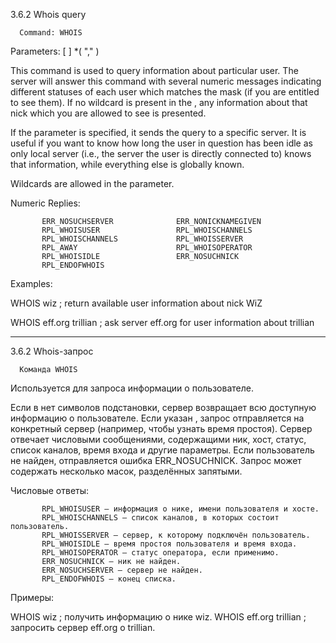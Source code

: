 3.6.2 Whois query

      Command: WHOIS
   Parameters: [ <target> ] <mask> *( "," <mask> )

   This command is used to query information about particular user.
   The server will answer this command with several numeric messages
   indicating different statuses of each user which matches the mask (if
   you are entitled to see them).  If no wildcard is present in the
   <mask>, any information about that nick which you are allowed to see
   is presented.

   If the <target> parameter is specified, it sends the query to a
   specific server.  It is useful if you want to know how long the user
   in question has been idle as only local server (i.e., the server the
   user is directly connected to) knows that information, while
   everything else is globally known.

   Wildcards are allowed in the <target> parameter.

   Numeric Replies:

           ERR_NOSUCHSERVER              ERR_NONICKNAMEGIVEN
           RPL_WHOISUSER                 RPL_WHOISCHANNELS
           RPL_WHOISCHANNELS             RPL_WHOISSERVER
           RPL_AWAY                      RPL_WHOISOPERATOR
           RPL_WHOISIDLE                 ERR_NOSUCHNICK
           RPL_ENDOFWHOIS

   Examples:

   WHOIS wiz                       ; return available user information
                                   about nick WiZ

   WHOIS eff.org trillian          ; ask server eff.org for user
                                   information  about trillian
_____________________________________________________________________________________________________________________
3.6.2 Whois-запрос

      Команда WHOIS
   Используется для запроса информации о пользователе.

   Если в <mask> нет символов подстановки, сервер возвращает всю доступную информацию о пользователе.
   Если указан <target>, запрос отправляется на конкретный сервер (например, чтобы узнать время простоя).
   Сервер отвечает числовыми сообщениями, содержащими ник, хост, статус, список каналов, время входа и другие параметры.
   Если пользователь не найден, отправляется ошибка ERR_NOSUCHNICK.
   Запрос может содержать несколько масок, разделённых запятыми.

   Числовые ответы:

           RPL_WHOISUSER – информация о нике, имени пользователя и хосте.
           RPL_WHOISCHANNELS – список каналов, в которых состоит пользователь.
           RPL_WHOISSERVER – сервер, к которому подключён пользователь.
           RPL_WHOISIDLE – время простоя пользователя и время входа.
           RPL_WHOISOPERATOR – статус оператора, если применимо.
           ERR_NOSUCHNICK – ник не найден.
           ERR_NOSUCHSERVER – сервер не найден.
           RPL_ENDOFWHOIS – конец списка.

   Примеры:

   WHOIS wiz                       ; получить информацию о нике wiz.
   WHOIS eff.org trillian          ; запросить сервер eff.org о trillian.